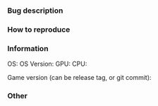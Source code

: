 ### Bug description


### How to reproduce


### Information

OS:
OS Version:
GPU:
CPU:

Game version (can be release tag, or git commit):

### Other
